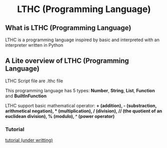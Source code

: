 <div align="center">

# LTHC (Programming Language)

<div align="left">

## What is LTHC (Programming Language)

LTHC is a programming language inspired by basic and interpreted with an interpreter written in Python

## A Lite overview of LTHC (Programming Language)

LTHC Script file are .lthc file

This programming language has 5 types: **Number**, **String**, **List**, **Function** and **BuiltInFunction**

LTHC support basic mathematical operator: **+ (addition), - (substraction, arithmetical negation), * (multiplication), / (division), // (the quotient of an euclidean division), % (modulo), ^ (power operator)**

### Tutorial

<a href="./TUTORIAL.md">tutorial (under writting)</a>
